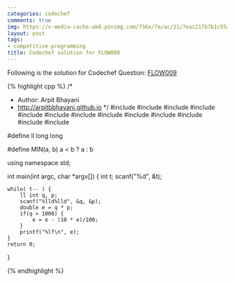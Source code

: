 ```yaml
---
categories: codechef
comments: true
img: https://s-media-cache-ak0.pinimg.com/736x/7e/ac/21/7eac217b7b1c55ab7fd56758e4e181be.jpg
layout: post
tags:
- competitive-programming
title: Codechef solution for FLOW009
---
```


Following is the solution for Codechef Question: [FLOW009](https://www.codechef.com/problems/FLOW009)

{% highlight cpp %}
/*
 *  Author: Arpit Bhayani
 *  http://arpitbbhayani.github.io
 */
#include <cmath>
#include <cstdio>
#include <cstdlib>
#include <climits>
#include <deque>
#include <iostream>
#include <list>
#include <limits>
#include <map>
#include <queue>
#include <set>
#include <stack>
#include <vector>

#define ll long long

#define MIN(a, b) a < b ? a : b

using namespace std;

int main(int argc, char *argv[]) {
    int t;
    scanf("%d", &t);

    while( t-- ) {
        ll int q, p;
        scanf("%lld%lld", &q, &p);
        double e = q * p;
        if(q > 1000) {
            e = e - (10 * e)/100;
        }
        printf("%lf\n", e);
    }
    return 0;
}

{% endhighlight %}
